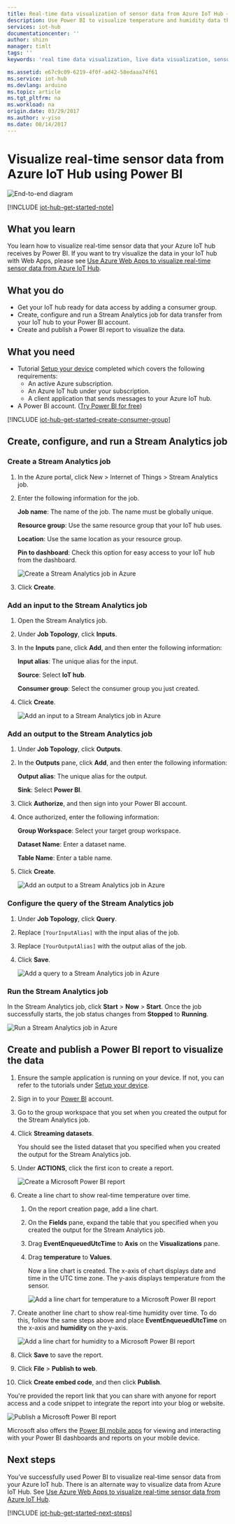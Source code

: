 ```yaml
---
title: Real-time data visualization of sensor data from Azure IoT Hub – Power BI | Azure
description: Use Power BI to visualize temperature and humidity data that is collected from the sensor and sent to your Azure IoT hub.
services: iot-hub
documentationcenter: ''
author: shizn
manager: timlt
tags: ''
keywords: 'real time data visualization, live data visualization, sensor data visualization'

ms.assetid: e67c9c09-6219-4f0f-ad42-58edaaa74f61
ms.service: iot-hub
ms.devlang: arduino
ms.topic: article
ms.tgt_pltfrm: na
ms.workload: na
origin.date: 03/29/2017
ms.author: v-yiso
ms.date: 08/14/2017
---
```

# Visualize real-time sensor data from Azure IoT Hub using Power BI

![End-to-end diagram](./media/iot-hub-get-started-e2e-diagram/4.png)


[!INCLUDE [iot-hub-get-started-note](../../includes/iot-hub-get-started-note.md)]

## What you learn

You learn how to visualize real-time sensor data that your Azure IoT hub receives by Power BI. If you want to try visualize the data in your IoT hub with Web Apps, please see [Use Azure Web Apps to visualize real-time sensor data from Azure IoT Hub](./iot-hub-live-data-visualization-in-web-apps.md).

## What you do

- Get your IoT hub ready for data access by adding a consumer group.
- Create, configure and run a Stream Analytics job for data transfer from your IoT hub to your Power BI account.
- Create and publish a Power BI report to visualize the data.

## What you need

- Tutorial [Setup your device](./iot-hub-raspberry-pi-kit-node-get-started.md) completed which covers the following requirements:
  - An active Azure subscription.
  - An Azure IoT hub under your subscription.
  - A client application that sends messages to your Azure IoT hub.
- A Power BI account. ([Try Power BI for free](https://powerbi.microsoft.com/))

[!INCLUDE [iot-hub-get-started-create-consumer-group](../../includes/iot-hub-get-started-create-consumer-group.md)]

## Create, configure, and run a Stream Analytics job

### Create a Stream Analytics job

1. In the Azure portal, click New > Internet of Things > Stream Analytics job.
1. Enter the following information for the job.

   **Job name**: The name of the job. The name must be globally unique.

   **Resource group**: Use the same resource group that your IoT hub uses.

   **Location**: Use the same location as your resource group.

   **Pin to dashboard**: Check this option for easy access to your IoT hub from the dashboard.

   ![Create a Stream Analytics job in Azure](./media/iot-hub-live-data-visualization-in-power-bi/2_create-stream-analytics-job-azure.png)

1. Click **Create**.

### Add an input to the Stream Analytics job

1. Open the Stream Analytics job.
1. Under **Job Topology**, click **Inputs**.
1. In the **Inputs** pane, click **Add**, and then enter the following information:

   **Input alias**: The unique alias for the input.

   **Source**: Select **IoT hub**.

   **Consumer group**: Select the consumer group you just created.
1. Click **Create**.

   ![Add an input to a Stream Analytics job in Azure](./media/iot-hub-live-data-visualization-in-power-bi/3_add-input-to-stream-analytics-job-azure.png)

### Add an output to the Stream Analytics job

1. Under **Job Topology**, click **Outputs**.
1. In the **Outputs** pane, click **Add**, and then enter the following information:

   **Output alias**: The unique alias for the output.

   **Sink**: Select **Power BI**.
1. Click **Authorize**, and then sign into your Power BI account.
1. Once authorized, enter the following information:

   **Group Workspace**: Select your target group workspace.

   **Dataset Name**: Enter a dataset name.

   **Table Name**: Enter a table name.
1. Click **Create**.

   ![Add an output to a Stream Analytics job in Azure](./media/iot-hub-live-data-visualization-in-power-bi/4_add-output-to-stream-analytics-job-azure.png)

### Configure the query of the Stream Analytics job

1. Under **Job Topology**, click **Query**.
1. Replace `[YourInputAlias]` with the input alias of the job.
1. Replace `[YourOutputAlias]` with the output alias of the job.
1. Click **Save**.

   ![Add a query to a Stream Analytics job in Azure](./media/iot-hub-live-data-visualization-in-power-bi/5_add-query-stream-analytics-job-azure.png)

### Run the Stream Analytics job

In the Stream Analytics job, click **Start** > **Now** > **Start**. Once the job successfully starts, the job status changes from **Stopped** to **Running**.

![Run a Stream Analytics job in Azure](./media/iot-hub-live-data-visualization-in-power-bi/6_run-stream-analytics-job-azure.png)

## Create and publish a Power BI report to visualize the data

1. Ensure the sample application is running on your device. If not, you can refer to the tutorials under [Setup your device](./iot-hub-raspberry-pi-kit-node-get-started.md).
1. Sign in to your [Power BI](https://powerbi.microsoft.com/en-us/) account.
1. Go to the group workspace that you set when you created the output for the Stream Analytics job.
1. Click **Streaming datasets**.

   You should see the listed dataset that you specified when you created the output for the Stream Analytics job.
1. Under **ACTIONS**, click the first icon to create a report.

   ![Create a Microsoft Power BI report](./media/iot-hub-live-data-visualization-in-power-bi/7_create-power-bi-report-microsoft.png)

1. Create a line chart to show real-time temperature over time.
   1. On the report creation page, add a line chart.
   1. On the **Fields** pane, expand the table that you specified when you created the output for the Stream Analytics job.
   1. Drag **EventEnqueuedUtcTime** to **Axis** on the **Visualizations** pane.
   1. Drag **temperature** to **Values**.

      Now a line chart is created. The x-axis of chart displays date and time in the UTC time zone. The y-axis displays temperature from the sensor.

      ![Add a line chart for temperature to a Microsoft Power BI report](./media/iot-hub-live-data-visualization-in-power-bi/8_add-line-chart-for-temperature-to-power-bi-report-microsoft.png)

1. Create another line chart to show real-time humidity over time. To do this, follow the same steps above and place **EventEnqueuedUtcTime** on the x-axis and **humidity** on the y-axis.

   ![Add a line chart for humidity to a Microsoft Power BI report](./media/iot-hub-live-data-visualization-in-power-bi/9_add-line-chart-for-humidity-to-power-bi-report-microsoft.png)

1. Click **Save** to save the report.
1. Click **File** > **Publish to web**.
1. Click **Create embed code**, and then click **Publish**.

You're provided the report link that you can share with anyone for report access and a code snippet to integrate the report into your blog or website.

![Publish a Microsoft Power BI report](./media/iot-hub-live-data-visualization-in-power-bi/10_publish-power-bi-report-microsoft.png)

Microsoft also offers the [Power BI mobile apps](https://powerbi.microsoft.com/en-us/documentation/powerbi-power-bi-apps-for-mobile-devices/) for viewing and interacting with your Power BI dashboards and reports on your mobile device.

## Next steps

You’ve successfully used Power BI to visualize real-time sensor data from your Azure IoT hub.
There is an alternate way to visualize data from Azure IoT Hub. See [Use Azure Web Apps to visualize real-time sensor data from Azure IoT Hub](./iot-hub-live-data-visualization-in-web-apps.md).

[!INCLUDE [iot-hub-get-started-next-steps](../../includes/iot-hub-get-started-next-steps.md)]